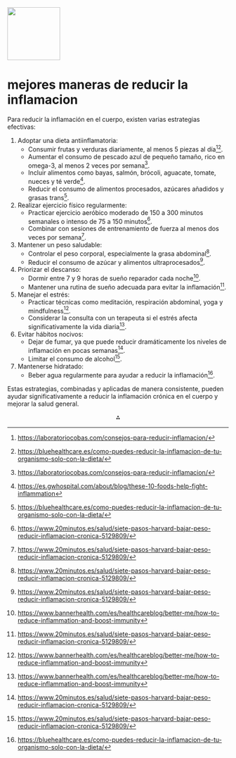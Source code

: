 <img src="https://r2cdn.perplexity.ai/pplx-full-logo-primary-dark%402x.png" class="logo" width="120"/>

# mejores maneras de reducir la inflamacion

Para reducir la inflamación en el cuerpo, existen varias estrategias efectivas:

1. Adoptar una dieta antiinflamatoria:
    - Consumir frutas y verduras diariamente, al menos 5 piezas al día[^1][^3].
    - Aumentar el consumo de pescado azul de pequeño tamaño, rico en omega-3, al menos 2 veces por semana[^1].
    - Incluir alimentos como bayas, salmón, brócoli, aguacate, tomate, nueces y té verde[^5].
    - Reducir el consumo de alimentos procesados, azúcares añadidos y grasas trans[^3].
2. Realizar ejercicio físico regularmente:
    - Practicar ejercicio aeróbico moderado de 150 a 300 minutos semanales o intenso de 75 a 150 minutos[^7].
    - Combinar con sesiones de entrenamiento de fuerza al menos dos veces por semana[^7].
3. Mantener un peso saludable:
    - Controlar el peso corporal, especialmente la grasa abdominal[^7].
    - Reducir el consumo de azúcar y alimentos ultraprocesados[^7].
4. Priorizar el descanso:
    - Dormir entre 7 y 9 horas de sueño reparador cada noche[^2].
    - Mantener una rutina de sueño adecuada para evitar la inflamación[^7].
5. Manejar el estrés:
    - Practicar técnicas como meditación, respiración abdominal, yoga y mindfulness[^2].
    - Considerar la consulta con un terapeuta si el estrés afecta significativamente la vida diaria[^2].
6. Evitar hábitos nocivos:
    - Dejar de fumar, ya que puede reducir dramáticamente los niveles de inflamación en pocas semanas[^7].
    - Limitar el consumo de alcohol[^7].
7. Mantenerse hidratado:
    - Beber agua regularmente para ayudar a reducir la inflamación[^3].

Estas estrategias, combinadas y aplicadas de manera consistente, pueden ayudar significativamente a reducir la inflamación crónica en el cuerpo y mejorar la salud general.

<div style="text-align: center">⁂</div>

[^1]: https://laboratoriocobas.com/consejos-para-reducir-inflamacion/

[^2]: https://www.bannerhealth.com/es/healthcareblog/better-me/how-to-reduce-inflammation-and-boost-immunity

[^3]: https://bluehealthcare.es/como-puedes-reducir-la-inflamacion-de-tu-organismo-solo-con-la-dieta/

[^4]: https://sciencemediacentre.es/que-es-la-inflamacion-guia-para-informarse-y-no-caer-en-remedios-ineficaces

[^5]: https://es.gwhospital.com/about/blog/these-10-foods-help-fight-inflammation

[^6]: https://microecologia.es/9-consejos-para-disminuir-la-inflamacion-cronica/

[^7]: https://www.20minutos.es/salud/siete-pasos-harvard-bajar-peso-reducir-inflamacion-cronica-5129809/

[^8]: https://www.nationalgeographic.es/ciencia/2024/01/curar-inflamacion-consejos-trucos-cura

